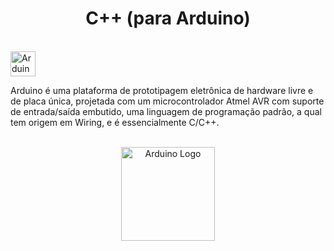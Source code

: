 <h1 align="center"> C++ (para Arduino) </h1>

<br>

<img height="40em" alt="Arduino" src="https://img.shields.io/badge/Arduino-0D1117?style=for-the-badge&logo=arduino&logoColor=00979D"/>
<p> Arduino é uma plataforma de prototipagem eletrônica de hardware livre e de placa única, projetada com um microcontrolador Atmel AVR com suporte de entrada/saída embutido, uma linguagem de programação padrão, a qual tem origem em Wiring, e é essencialmente C/C++. </p>

<br>

<div align="center">
<img height="150em" alt="Arduino Logo" src="https://logodownload.org/wp-content/uploads/2019/03/arduino-logo.png"/>
</div>
